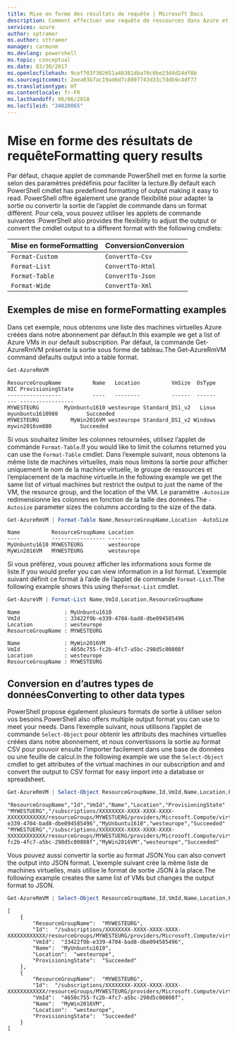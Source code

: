 ```yaml
---
title: Mise en forme des résultats de requête | Microsoft Docs
description: Comment effectuer une requête de ressources dans Azure et mettre en forme les résultats.
services: azure
author: sptramer
ms.author: sttramer
manager: carmonm
ms.devlang: powershell
ms.topic: conceptual
ms.date: 03/30/2017
ms.openlocfilehash: 9cef703f302651a48381dba70c0be23d4d24df0b
ms.sourcegitcommit: 2eea03b7ac19ad6d7c8097743d33c7ddb9c4df77
ms.translationtype: HT
ms.contentlocale: fr-FR
ms.lasthandoff: 06/06/2018
ms.locfileid: "34820865"
---
```

# <a name="formatting-query-results"></a><span data-ttu-id="82523-103">Mise en forme des résultats de requête</span><span class="sxs-lookup"><span data-stu-id="82523-103">Formatting query results</span></span>

<span data-ttu-id="82523-104">Par défaut, chaque applet de commande PowerShell met en forme la sortie selon des paramètres prédéfinis pour faciliter la lecture.</span><span class="sxs-lookup"><span data-stu-id="82523-104">By default each PowerShell cmdlet has predefined formatting of output making it easy to read.</span></span>  <span data-ttu-id="82523-105">PowerShell offre également une grande flexibilité pour adapter la sortie ou convertir la sortie de l’applet de commande dans un format différent. Pour cela, vous pouvez utiliser les applets de commande suivantes :</span><span class="sxs-lookup"><span data-stu-id="82523-105">PowerShell also provides the flexibility to adjust the output or convert the cmdlet output to a different format with the following cmdlets:</span></span>

| <span data-ttu-id="82523-106">Mise en forme</span><span class="sxs-lookup"><span data-stu-id="82523-106">Formatting</span></span>      | <span data-ttu-id="82523-107">Conversion</span><span class="sxs-lookup"><span data-stu-id="82523-107">Conversion</span></span>       |
|-----------------|------------------|
| `Format-Custom` | `ConvertTo-Csv`  |
| `Format-List`   | `ConvertTo-Html` |
| `Format-Table`  | `ConvertTo-Json` |
| `Format-Wide`   | `ConvertTo-Xml`  |

## <a name="formatting-examples"></a><span data-ttu-id="82523-108">Exemples de mise en forme</span><span class="sxs-lookup"><span data-stu-id="82523-108">Formatting examples</span></span>

<span data-ttu-id="82523-109">Dans cet exemple, nous obtenons une liste des machines virtuelles Azure créées dans notre abonnement par défaut.</span><span class="sxs-lookup"><span data-stu-id="82523-109">In this example we get a list of Azure VMs in our default subscription.</span></span>  <span data-ttu-id="82523-110">Par défaut, la commande Get-AzureRmVM présente la sortie sous forme de tableau.</span><span class="sxs-lookup"><span data-stu-id="82523-110">The Get-AzureRmVM command defaults output into a table format.</span></span>

```powershell
Get-AzureRmVM
```

```
ResourceGroupName          Name   Location          VmSize  OsType              NIC ProvisioningState
-----------------          ----   --------          ------  ------              --- -----------------
MYWESTEURG        MyUnbuntu1610 westeurope Standard_DS1_v2   Linux myunbuntu1610980         Succeeded
MYWESTEURG          MyWin2016VM westeurope Standard_DS1_v2 Windows   mywin2016vm880         Succeeded
```

<span data-ttu-id="82523-111">Si vous souhaitez limiter les colonnes retournées, utilisez l’applet de commande `Format-Table`.</span><span class="sxs-lookup"><span data-stu-id="82523-111">If you would like to limit the columns returned you can use the `Format-Table` cmdlet.</span></span> <span data-ttu-id="82523-112">Dans l’exemple suivant, nous obtenons la même liste de machines virtuelles, mais nous limitons la sortie pour afficher uniquement le nom de la machine virtuelle, le groupe de ressources et l’emplacement de la machine virtuelle.</span><span class="sxs-lookup"><span data-stu-id="82523-112">In the following example we get the same list of virtual machines but restrict the output to just the name of the VM, the resource group, and the location of the VM.</span></span>  <span data-ttu-id="82523-113">Le paramètre `-Autosize` redimensionne les colonnes en fonction de la taille des données.</span><span class="sxs-lookup"><span data-stu-id="82523-113">The `-Autosize` parameter sizes the columns according to the size of the data.</span></span>

```powershell
Get-AzureRmVM | Format-Table Name,ResourceGroupName,Location -AutoSize
```

```
Name          ResourceGroupName Location
----          ----------------- --------
MyUnbuntu1610 MYWESTEURG        westeurope
MyWin2016VM   MYWESTEURG        westeurope
```

<span data-ttu-id="82523-114">Si vous préférez, vous pouvez afficher les informations sous forme de liste.</span><span class="sxs-lookup"><span data-stu-id="82523-114">If you would prefer you can view information in a list format.</span></span> <span data-ttu-id="82523-115">L’exemple suivant définit ce format à l’aide de l’applet de commande `Format-List`.</span><span class="sxs-lookup"><span data-stu-id="82523-115">The following example shows this using the`Format-List` cmdlet.</span></span>

```powershell
Get-AzureVM | Format-List Name,VmId,Location,ResourceGroupName
```

```
Name              : MyUnbuntu1610
VmId              : 33422f9b-e339-4704-bad8-dbe094585496
Location          : westeurope
ResourceGroupName : MYWESTEURG

Name              : MyWin2016VM
VmId              : 4650c755-fc2b-4fc7-a5bc-298d5c00808f
Location          : westeurope
ResourceGroupName : MYWESTEURG
```

## <a name="converting-to-other-data-types"></a><span data-ttu-id="82523-116">Conversion en d’autres types de données</span><span class="sxs-lookup"><span data-stu-id="82523-116">Converting to other data types</span></span>

<span data-ttu-id="82523-117">PowerShell propose également plusieurs formats de sortie à utiliser selon vos besoins.</span><span class="sxs-lookup"><span data-stu-id="82523-117">PowerShell also offers multiple output format you can use to meet your needs.</span></span>  <span data-ttu-id="82523-118">Dans l’exemple suivant, nous utilisons l’applet de commande `Select-Object` pour obtenir les attributs des machines virtuelles créées dans notre abonnement, et nous convertissons la sortie au format CSV pour pouvoir ensuite l’importer facilement dans une base de données ou une feuille de calcul.</span><span class="sxs-lookup"><span data-stu-id="82523-118">In the following example we use the `Select-Object` cmdlet to get attributes of the virtual machines in our subscription and and convert the output to CSV format for easy import into a database or spreadsheet.</span></span>

```powershell
Get-AzureRmVM | Select-Object ResourceGroupName,Id,VmId,Name,Location,ProvisioningState | ConvertTo-Csv -NoTypeInformation
```

```
"ResourceGroupName","Id","VmId","Name","Location","ProvisioningState"
"MYWESTUERG","/subscriptions/XXXXXXXX-XXXX-XXXX-XXXX-XXXXXXXXXXXX/resourceGroups/MYWESTUERG/providers/Microsoft.Compute/virtualMachines/MyUnbuntu1610","33422f9b-e339-4704-bad8-dbe094585496","MyUnbuntu1610","westeurope","Succeeded"
"MYWESTUERG","/subscriptions/XXXXXXXX-XXXX-XXXX-XXXX-XXXXXXXXXXXX/resourceGroups/MYWESTUERG/providers/Microsoft.Compute/virtualMachines/MyWin2016VM","4650c755-fc2b-4fc7-a5bc-298d5c00808f","MyWin2016VM","westeurope","Succeeded"
```

<span data-ttu-id="82523-119">Vous pouvez aussi convertir la sortie au format JSON.</span><span class="sxs-lookup"><span data-stu-id="82523-119">You can also convert the output into JSON format.</span></span>  <span data-ttu-id="82523-120">L’exemple suivant crée la même liste de machines virtuelles, mais utilise le format de sortie JSON à la place.</span><span class="sxs-lookup"><span data-stu-id="82523-120">The following example creates the same list of VMs but changes the output format to JSON.</span></span>

```powershell
Get-AzureRmVM | Select-Object ResourceGroupName,Id,VmId,Name,Location,ProvisioningState | ConvertTo-Json
```

```
[
    {
        "ResourceGroupName":  "MYWESTEURG",
        "Id":  "/subscriptions/XXXXXXXX-XXXX-XXXX-XXXX-XXXXXXXXXXXX/resourceGroups/MYWESTEURG/providers/Microsoft.Compute/virtualMachines/MyUnbuntu1610",
        "VmId":  "33422f9b-e339-4704-bad8-dbe094585496",
        "Name":  "MyUnbuntu1610",
        "Location":  "westeurope",
        "ProvisioningState":  "Succeeded"
    },
    {
        "ResourceGroupName":  "MYWESTEURG",
        "Id":  "/subscriptions/XXXXXXXX-XXXX-XXXX-XXXX-XXXXXXXXXXXX/resourceGroups/MYWESTEURG/providers/Microsoft.Compute/virtualMachines/MyWin2016VM",
        "VmId":  "4650c755-fc2b-4fc7-a5bc-298d5c00808f",
        "Name":  "MyWin2016VM",
        "Location":  "westeurope",
        "ProvisioningState":  "Succeeded"
    }
]
```

